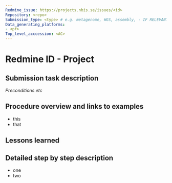 ```yaml
---
Redmine_issue: https://projects.nbis.se/issues/<id>
Repository: <repo>
Submission_type: <type> # e.g. metagenome, WGS, assembly, - IF RELEVANT
Data_generating_platforms:
- <pf>
Top_level_acccession: <AC>
---
```


# Redmine ID - Project

## Submission task description
_Preconditions etc_

## Procedure overview and links to examples

* this
* that

## Lessons learned
<!-- What went well? What did not went so well? What would you have done differently? -->

## Detailed step by step description

* one
* two
